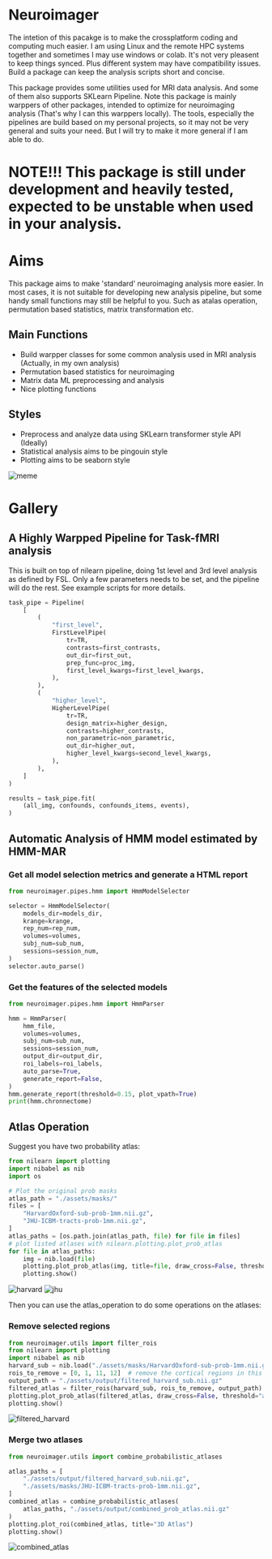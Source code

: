 # Neuroimager

The intetion of this pacakge is to make the crossplatform coding and computing much easier. 
I am using Linux and the remote HPC systems together and sometimes I may use windows or colab.
It's not very pleasent to keep things synced. Plus different system may have compatibility issues. 
Build a package can keep the analysis scripts short and concise.

This package provides some utilities used for MRI data analysis. And some of them also supports SKLearn Pipeline.
Note this package is mainly warppers of other packages, intended to optimize for neuroimaging analysis 
(That's why I can this warppers locally). The tools, especially the pipelines are build based on my personal projects,
so it may not be very general and suits your need. But I will try to make it more general if I am able to do.

# NOTE!!! This package is still under development and heavily tested, expected to be unstable when used in your analysis.
# Aims
This package aims to make 'standard' neuroimaging analysis more easier. 
In most cases, it is not suitable for developing new analysis pipeline, but some handy small functions may 
still be helpful to you. Such as atalas operation, permutation based statistics, matrix transformation etc.

## Main Functions
* Build warpper classes for some common analysis used in MRI analysis (Actually, in my own analysis)
* Permutation based statistics for neuroimaging
* Matrix data ML preprocessing and analysis 
* Nice plotting functions 
## Styles
* Preprocess and analyze data using SKLearn transformer style API (Ideally)
* Statistical analysis aims to be pingouin style
* Plotting aims to be seaborn style

![meme](./assets/images/readme1.jpeg)

# Gallery
## A Highly Warpped Pipeline for Task-fMRI analysis
This is built on top of nilearn pipeline, doing 1st level and 3rd level analysis as defined by FSL.
Only a few parameters needs to be set, and the pipeline will do the rest. See example scripts for more details.
```python
task_pipe = Pipeline(
    [
        (
            "first_level",
            FirstLevelPipe(
                tr=TR,
                contrasts=first_contrasts,
                out_dir=first_out,
                prep_func=proc_img,
                first_level_kwargs=first_level_kwargs,
            ),
        ),
        (
            "higher_level",
            HigherLevelPipe(
                tr=TR,
                design_matrix=higher_design,
                contrasts=higher_contrasts,
                non_parametric=non_parametric,
                out_dir=higher_out,
                higher_level_kwargs=second_level_kwargs,
            ),
        ),
    ]
)

results = task_pipe.fit(
    (all_img, confounds, confounds_items, events),
)
```

## Automatic Analysis of HMM model estimated by HMM-MAR
### Get all model selection metrics and generate a HTML report

```python
from neuroimager.pipes.hmm import HmmModelSelector

selector = HmmModelSelector(
    models_dir=models_dir,
    krange=krange,
    rep_num=rep_num,
    volumes=volumes,
    subj_num=sub_num,
    sessions=session_num,
)
selector.auto_parse()
```

### Get the features of the selected models

```python
from neuroimager.pipes.hmm import HmmParser

hmm = HmmParser(
    hmm_file,
    volumes=volumes,
    subj_num=sub_num,
    sessions=session_num,
    output_dir=output_dir,
    roi_labels=roi_labels,
    auto_parse=True,
    generate_report=False,
)
hmm.generate_report(threshold=0.15, plot_vpath=True)
print(hmm.chronnectome)
```

## Atlas Operation

Suggest you have two probability atlas:

```python
from nilearn import plotting
import nibabel as nib
import os

# Plot the original prob masks
atlas_path = "./assets/masks/"
files = [
    "HarvardOxford-sub-prob-1mm.nii.gz",
    "JHU-ICBM-tracts-prob-1mm.nii.gz",
]
atlas_paths = [os.path.join(atlas_path, file) for file in files]
# plot listed atlases with nilearn.plotting.plot_prob_atlas
for file in atlas_paths:
    img = nib.load(file)
    plotting.plot_prob_atlas(img, title=file, draw_cross=False, threshold="auto")
    plotting.show()
```

![harvard](./assets/images/harvardoxford.png) 
![jhu](./assets/images/JHU-tracts.png)

Then you can use the atlas_operation to do some operations on the atlases:

### Remove selected regions
```python
from neuroimager.utils import filter_rois
from nilearn import plotting
import nibabel as nib
harvard_sub = nib.load("./assets/masks/HarvardOxford-sub-prob-1mm.nii.gz")
rois_to_remove = [0, 1, 11, 12]  # remove the cortical regions in this atlas
output_path = "./assets/output/filtered_harvard_sub.nii.gz"
filtered_atlas = filter_rois(harvard_sub, rois_to_remove, output_path)
plotting.plot_prob_atlas(filtered_atlas, draw_cross=False, threshold="auto")
plotting.show()
```

![filtered_harvard](./assets/images/subregions.png)

### Merge two atlases

```python
from neuroimager.utils import combine_probabilistic_atlases

atlas_paths = [
    "./assets/output/filtered_harvard_sub.nii.gz",
    "./assets/masks/JHU-ICBM-tracts-prob-1mm.nii.gz",
]
combined_atlas = combine_probabilistic_atlases(
    atlas_paths, "./assets/output/combined_prob_atlas.nii.gz"
)
plotting.plot_roi(combined_atlas, title="3D Atlas")
plotting.show()

```
![combined_atlas](./assets/images/combined.png)